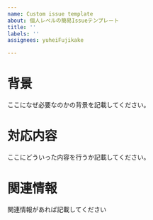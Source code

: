 ```yaml
---
name: Custom issue template
about: 個人レベルの簡易Issueテンプレート
title: ''
labels: ''
assignees: yuheiFujikake

---
```


# 背景
ここになぜ必要なのかの背景を記載してください。

# 対応内容
ここにどういった内容を行うか記載してください。

# 関連情報
関連情報があれば記載してください
